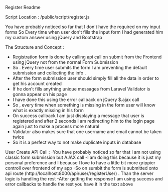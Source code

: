 Register Readme

Script Location : /public/script/register.js


You have probably noticed so far that I don't have the required on my input forms
So Every time when user don't fills the input form I had generated him my custom answer using jQuery and Bootstrap

The Structure and Concept :
- Registration form is done by calling api call on submit from the Frontend using jQuery not from the normal Form Submission
- So . Every time user submits the form I am preventing the default submission and collecting the info .
- After the form submission user should simply fill all the data in order to get his account created 
- If he don't fills anything unique messages from Laravel Validator is gonna appear on his page
- I have done this using the error callback on jQuery $.ajax call
- So , every time when something is missing in the form user will know what is exactly missing in his form
- On success callback I am just displaying a message that user is registered and after 2 seconds I am redirecting him to the login page again just to make a process more natural
- Validator also makes sure that one username and email cannot be taken twice
- So it is a perfect way to not make duplicate inputs in database


User Create API Call :
-You have probably noticed so far that I am not using classic form submission but AJAX call 
-I am doing this because it is just my personal preference and I because I love to have a little bit more grippier controll over frontend of my app
-So on sumbit the form is submitted onto api route (http://localhost:8000/api/user/registerUser) . Than the server logic is handling the rest
-After getting the response I am using success and error callbacks to handle the rest you have it in the text above


